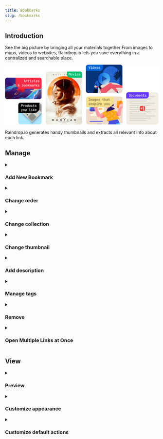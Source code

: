 ```yaml
---
title: Bookmarks
slug: /bookmarks
---
```


## Introduction
See the big picture by bringing all your materials together
From images to maps, videos to websites, Raindrop.io lets you save everything in a centralized and searchable place.

![](items.png)

Raindrop.io generates handy thumbnails and extracts all relevant info about each link.

## Manage

<!------------------------------>
<details><summary>

### Add New Bookmark

</summary>

Raindrop.io makes it easy to save interesting content you find on the web.
This page outlines the methods you can use to save any link to your List.

#### Saving with the Browser Extension
The [Raindrop.io extension](../../getting-started/install-extension/index.md) is a small button that sits in your browser toolbar.
It's available for many browsers. When clicked, it will save the current page to Raindrop.io.

#### Manually Saving to a link to Raindrop.io
1. Visit [Raindrop.io App](https://app.raindrop.io)
2. Click the + button in the top toolbar
3. Insert the URL you’d like to save. Don’t forget the http://
4. Click Save

</details>


<!------------------------------>
<details><summary>

### Change order

</summary>

By default, bookmarks are shown in the order in which they were added (new on top).
You can change the order by changing sort option or by manually dragging and dropping your bookmarks.

</details>


<!------------------------------>
<details><summary>

### Change collection

</summary>

#### Drag n drop
You can transfer an item to a different collection by dragging it from its current collection onto the menu item of the collection you’d like to transfer it to.

#### Move multiple items
Start by highlighting the items that you want to copy by hovering over the items and clicking the tick mark that appears in the top left corner.
Once you have selected the items you wish to move, select ‘Move’ from the toolbar at the top of the screen. 
A window will ask which collection you want to move the items into, select or type the collection’s name into the text box.
Your items will now be moved into the second collection!
</details>


<!------------------------------>
<details><summary>

### Change thumbnail

</summary>

When you add something, Raindrop.io will try to pull in an image from the site.
Sometimes that image doesn’t work for you; it might be a shot generated from a video that is too grainy or an image of your old boss you never want to see again.
Either way, it’s easy to change an image you hate.

To change a thumbnail of an item click on `Edit` button and then click on a thumbnail. 

If there are other images on the bookmarked webpage that Raindrop.io can pull from the site, they will be showed in grid.
Alternatively, you can upload an image that you like from your desktop by clicking on 'upload'.

</details>


<!------------------------------>
<details><summary>

### Add description

</summary>

You can add descriptions to your items already uploaded to Raindrop.io by clicking onto the `Edit` button.
You can also add descriptions when adding items directly to Raindrop.io using the [browser extension](../../getting-started/install-extension/index.md) or [mobile app](../../getting-started/download-app/index.md).

</details>


<!------------------------------>
<details><summary>

### Manage tags

</summary>

#### Adding a tag
If you want to add tags to a single item, click `Edit` button.
Now you will see the option to tag underneath 'Tags', here type in as many tags as you like separated by commas.

Tip: you can tag your items when you add them to Raibdrio,ui when you use one of our [browser extension](../../getting-started/install-extension/index.md) or using [mobile app](../../getting-started/download-app/index.md).

#### Add tags to multiple items
You can add tags to multiple items in your collection too.
First highlight the items you want to tag by hovering over the items until the tick appears in the left corner, and then click on the tick.
Highlight as many items as you like, then click `Add tags` in the menu bar at the top. When the pop-up appears, type in your tags separated by commas. 

#### Remove tags from multiple items
First highlight the items you want to tag by hovering over the items until the tick appears in the left corner, and then click on the tick.
Highlight as many items as you like, then click `More...` / `Remove tags` in the menu bar at the top. 
</details>


<!------------------------------>
<details><summary>

### Remove

</summary>

#### Remove multiple items
First highlight the items you want to remove by hovering over the items until the tick appears in the left corner, and then click on the tick.
Highlight as many items as you like, then click `Remove` in the menu bar at the top. 

</details>


<!------------------------------>
<details><summary>

### Open Multiple Links at Once

</summary>

First highlight the items you want to open by hovering over the items until the tick appears in the left corner, and then click on the tick.
Highlight as many items as you like, then click `Open` in the menu bar at the top.

[Check this article](../../troubleshooting/open-multiple-links/index.md) if you have any troubles with this feature.

</details>


## View

<!------------------------------>
<details><summary>

### Preview

</summary>

If you just want to quickly check a link, you don't need to open it in new tab.
Raindrop.io features a special viewer (and reader for articles) that allows you to have seamless experience.
Very useful in the case of videos or music.

#### Articles
Raindrop.io extracts the article text and removes web advertisements and other distractions to provide a wonderful reading experience.

#### Refresh preview

</details>


<!------------------------------>
<details><summary>

### Customize appearance

</summary>

Every Raindrop.io collection is unique. Whether you add videos, images, bookmarks, files, or a combination of all of these, your collection should be easy to navigate, feel organized, and look beautiful.

On any plan you can choose view modes to fit your needs better and make your content shine: list, grid, headlines and masonry.

#### Change view mode

---

#### List
You might recognize `list`, our default view mode.
Useful information is surfaced (including who, what, and when the item was created), making it a great fit for alphabetical and date sorting.
Ideal for bookmarks, files, and list building.

---

#### Grid
Ideal for the grid-obsessed, items get cropped to clean and tidy squares. 
See your content on a level playing field (regardless of type), and drag to reorder your collection with ease. 
For the visually inclined, toggle labels off and let the thumbnails stand out.

---

#### Headlines
When thumbnails aren’t a priority, Headlines mode gives you a quick and simple way to scan your items at a glance.

---

#### Masonry
Masonry assembles your items like a jigsaw puzzle. This view is an excellent way to view mood boards or content streams where a strict order is not relevant.

---

#### Hide labels
Also, you can choose to hide labels (because sometimes images speak louder than words).

</details>


<!------------------------------>
<details><summary>

### Customize default actions

</summary>

Adjust what buttons appear when you mouse over on each bookmark, change click behavior, and more. Tailor Raindrop.io to fit your style.

1. Visit [settings page](https://app.raindrop.io/settings/app)
2. Change `Click on a bookmark` behaviour
3. Or change `Buttons` that appear on mouse over on a bookmark (you can add a maximum of 5 buttons)

</details>